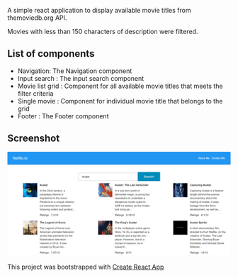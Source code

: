 A simple react application to display available movie titles from themoviedb.org API.  

Movies with less than 150 characters of description were filtered.

## List of components

- Navigation: The Navigation component
- Input search : The input search component
- Movie list grid : Component for all available movie titles that meets the filter criteria
- Single movie : Component for individual movie title that belongs to the grid
- Footer : The Footer component

## Screenshot


![Screeshot](netflio.PNG "Netflio screenshot")



This project was bootstrapped with [Create React App](https://github.com/facebookincubator/create-react-app)